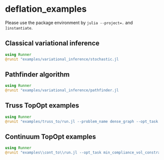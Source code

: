# deflation_examples

Please use the package environment by `julia --project=.` and `]instantiate`.

## Classical variational inference

```julia
using Runner
@runit "examples/variational_inference/stochastic.jl
```

## Pathfinder algorithm

```julia
using Runner
@runit "examples/variational_inference/pathfinder.jl
```

## Truss TopOpt examples

```julia
using Runner
@runit "examples/truss_to/run.jl --problem_name dense_graph --opt_task min_compliance_vol_constrained_deflation --optimizer nlopt --deflation_iters 5"
```

## Continuum TopOpt examples

```julia
using Runner
@runit "examples\\cont_to\\run.jl --opt_task min_compliance_vol_constrained_deflation --optimizer nlopt --deflation_iters 5"
```
